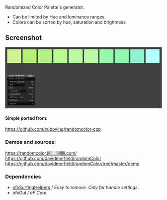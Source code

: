 
Randomized Color Palette's generator.  

- Can be limited by Hue and luminance ranges.  
- Colors can be sorted by hue, saturation and brightness.

## Screenshot
![](readme_images/Capture.PNG)

#### Simple ported from:  
https://github.com/xuboying/randomcolor-cpp 

### Demos and sources:  
https://randomcolor.lllllllllllllllll.com/  
https://github.com/davidmerfield/randomColor  
https://github.com/davidmerfield/randomColor/tree/master/demo  

### Dependencies
- [ofxSurfingHelpers](https://github.com/moebiussurfing/ofxSurfingHelpers) / _Easy to remove. Only for handle settings_.  
- ofxGui / _oF Core_
